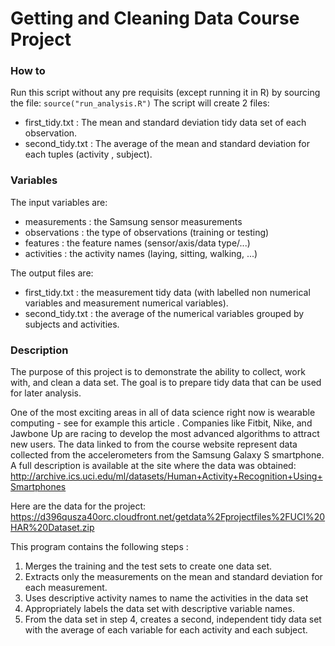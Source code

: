 # Getting and Cleaning Data Course Project 

### How to
Run this script without any pre requisits (except running it in R) by sourcing the file:
`source("run_analysis.R")`
The script will create 2 files:
* first_tidy.txt : The mean and standard deviation tidy data set of each observation.
* second_tidy.txt : The average of the mean and standard deviation for each tuples (activity , subject).

### Variables
The input variables are:
* measurements : the Samsung sensor measurements
* observations : the type of observations (training or testing)
* features : the feature names (sensor/axis/data type/...)
* activities : the activity names (laying, sitting, walking, ...)

The output files are:
* first_tidy.txt : the measurement tidy data (with labelled non numerical variables and measurement numerical variables).
* second_tidy.txt : the average of the numerical variables grouped by subjects and activities.

### Description
The purpose of this project is to demonstrate the ability to collect, work with, and clean a data set. The goal is to prepare tidy data that can be used for later analysis.

One of the most exciting areas in all of data science right now is wearable computing - see for example this article . Companies like Fitbit, Nike, and Jawbone Up are racing to develop the most advanced algorithms to attract new users. The data linked to from the course website represent data collected from the accelerometers from the Samsung Galaxy S smartphone. A full description is available at the site where the data was obtained:
http://archive.ics.uci.edu/ml/datasets/Human+Activity+Recognition+Using+Smartphones

Here are the data for the project:
https://d396qusza40orc.cloudfront.net/getdata%2Fprojectfiles%2FUCI%20HAR%20Dataset.zip

This program contains the following steps :
1. Merges the training and the test sets to create one data set.
1. Extracts only the measurements on the mean and standard deviation for each measurement.
1. Uses descriptive activity names to name the activities in the data set
1. Appropriately labels the data set with descriptive variable names.
1. From the data set in step 4, creates a second, independent tidy data set with the average of each variable for each activity and each subject.
